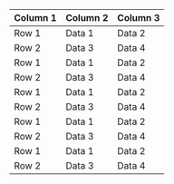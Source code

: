 | Column 1 | Column 2 | Column 3 |
|----------|----------|----------|
| Row 1    | Data 1   | Data 2   |
| Row 2    | Data 3   | Data 4   |
| Row 1    | Data 1   | Data 2   |
| Row 2    | Data 3   | Data 4   |
| Row 1    | Data 1   | Data 2   |
| Row 2    | Data 3   | Data 4   |
| Row 1    | Data 1   | Data 2   |
| Row 2    | Data 3   | Data 4   |
| Row 1    | Data 1   | Data 2   |
| Row 2    | Data 3   | Data 4   |

